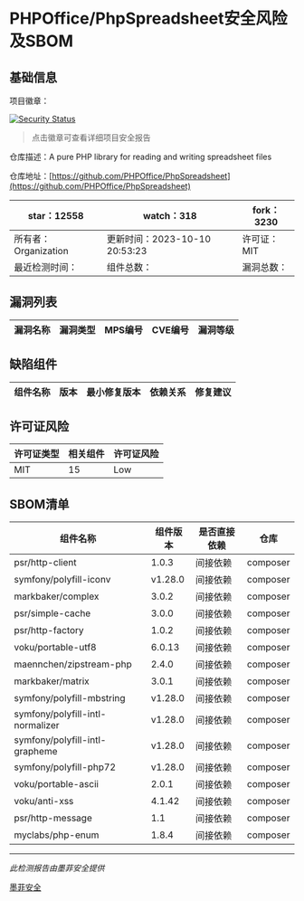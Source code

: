 # PHPOffice/PhpSpreadsheet安全风险及SBOM

## 基础信息

项目徽章：

[![Security Status](https://www.murphysec.com/platform3/v31/badge/1712180318688821248.svg)](https://www.murphysec.com/console/report/1692241076500189184/1712180318688821248)

> 点击徽章可查看详细项目安全报告

仓库描述：A pure PHP library for reading and writing spreadsheet files

仓库地址：[https://github.com/PHPOffice/PhpSpreadsheet](https://github.com/PHPOffice/PhpSpreadsheet)

| star：12558 | watch：318 | fork：3230 |
| ----------- | -------------- | ------------ |
| 所有者：Organization | 更新时间：2023-10-10 20:53:23 | 许可证：MIT |
| 最近检测时间： | 组件总数： | 漏洞总数： |




## 漏洞列表

| 漏洞名称 | 漏洞类型 | MPS编号 | CVE编号 | 漏洞等级 |
| ------- | ------ | ------- | ------ | ----- |





## 缺陷组件

| 组件名称 | 版本 | 最小修复版本 | 依赖关系 | 修复建议 |
| -------- | ---- | ------------ | -------- | -------- |





## 许可证风险

| 许可证类型 | 相关组件 | 许可证风险 |
| ---------- | -------- | ---------- |
|MIT|15|Low|




## SBOM清单

| 组件名称 | 组件版本 | 是否直接依赖 | 仓库 |
| -------- | -------- | ------------ | ---- |
|psr/http-client|1.0.3|间接依赖|composer|
|symfony/polyfill-iconv|v1.28.0|间接依赖|composer|
|markbaker/complex|3.0.2|间接依赖|composer|
|psr/simple-cache|3.0.0|间接依赖|composer|
|psr/http-factory|1.0.2|间接依赖|composer|
|voku/portable-utf8|6.0.13|间接依赖|composer|
|maennchen/zipstream-php|2.4.0|间接依赖|composer|
|markbaker/matrix|3.0.1|间接依赖|composer|
|symfony/polyfill-mbstring|v1.28.0|间接依赖|composer|
|symfony/polyfill-intl-normalizer|v1.28.0|间接依赖|composer|
|symfony/polyfill-intl-grapheme|v1.28.0|间接依赖|composer|
|symfony/polyfill-php72|v1.28.0|间接依赖|composer|
|voku/portable-ascii|2.0.1|间接依赖|composer|
|voku/anti-xss|4.1.42|间接依赖|composer|
|psr/http-message|1.1|间接依赖|composer|
|myclabs/php-enum|1.8.4|间接依赖|composer|


------

*此检测报告由墨菲安全提供*

[墨菲安全](www.murphysec.com)